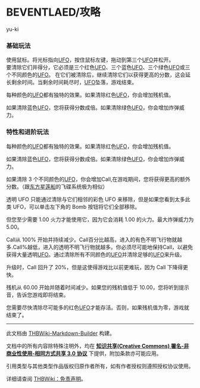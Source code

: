 # BEVENTLAED/攻略

<!-- source html: G:\repos\THBWiki-Markdown-Builder\THBWikiMarkdown\Temp\main\0\02\ns0%3ABEVENTLAED%2F%E6%94%BB%E7%95%A5.html -->

yu-ki

### 基础玩法
  
使用鼠标。将光标指向[UFO](./东方星莲船.md)，按住鼠标左键，拖动到第三个[UFO](./东方星莲船.md)并松开。  
要清除它们并得分，它必须是三个红色[UFO](./东方星莲船.md)、三个蓝色[UFO](./东方星莲船.md)、三个绿色[UFO](./东方星莲船.md)或三个不同颜色的[UFO](./东方星莲船.md)。
在它们被清除后，继续清除它们以获得更高的分数，这会延长剩余时间。当剩余时间耗尽时，[UFO](./东方星莲船.md)坠落，游戏结束。  

每种颜色的[UFO](./东方星莲船.md)都有独特的效果。如果清除红色[UFO](./东方星莲船.md)，你会增加残机值。  

如果清除蓝色[UFO](./东方星莲船.md)，您将获得分数成倍。如果清除绿色[UFO](./东方星莲船.md)，你会增加炸弹威力。  

  

### 特性和进阶玩法
  
每种颜色的[UFO](./东方星莲船.md)都有独特的效果。如果清除红色[UFO](./东方星莲船.md)，你会增加残机值。  

如果清除蓝色[UFO](./东方星莲船.md)，您将获得分数成倍。如果清除绿色[UFO](./东方星莲船.md)，你会增加炸弹威力。  

如果清除 3 个不同颜色的[UFO](./东方星莲船.md)，你会增加Call,在游戏期间，您将获得更高的额外分数。（跟[东方星莲船](./东方星莲船.md)的飞碟系统极为相似）  

透明 UFO 只能通过清除与它们相邻的彩色 UFO 来移除，但是如果您看到太多此类 UFO，可以单击左下角的 Bomb 按钮将它们全部移除。  

但您至少需要 1.00 火力才能使用它，因为它会消耗 1.00 的火力。最大炸弹威力为 5.00。  

Call从 100% 开始并持续减少。Call百分比越高，进入的有色不明飞行物就越多.Call%越低，进入的透明不明飞行物就越多。你必须尽可能地保持Call，以避免获得大量透明[UFO](./东方星莲船.md)。通过清除所有不同颜色的[UFO](./东方星莲船.md)并清除足够的[UFO](./东方星莲船.md)来升级。  

升级时，Call 回升了 20%，但是这使得游戏比以前更难玩，因为 Call 下降得更快。  

残机从 60.00 开始并随着时间减少。如果您的残机值低于 10.00，您将听到提示音，告诉您游戏即将结束。  

您需要尽快清除尽可能多的红色[UFO](./东方星莲船.md)才能存活。否则，如果残机值为零，游戏就结束了。
  





---

此文档由 [THBWiki-Markdown-Builder](https://github.com/Delsin-Yu/THBWiki-Markdown-Builder) 构建。

文档中的所有内容除特殊注明外，均在 [**知识共享(Creative Commons) 署名-非商业性使用-相同方式共享 3.0 协议**](https://creativecommons.org/licenses/by-sa/3.0/deed.zh-hans) 下提供，附加条款亦可能应用。

引用类型与其他类型作品版权归原作者所有，如有作者授权则遵照授权协议使用。

详细请查阅 [THBWiki：免责声明](https://thbwiki.cc/THBWiki:%E5%85%8D%E8%B4%A3%E5%A3%B0%E6%98%8E)。

